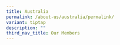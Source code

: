 ```yaml
---
title: Australia
permalink: /about-us/australia/permalink/
variant: tiptap
description: ""
third_nav_title: Our Members
---
```

<p></p>